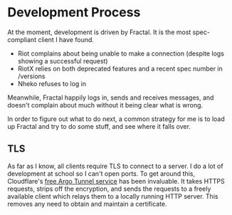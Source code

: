 # Development Process
At the moment, development is driven by Fractal. It is the most spec-compliant client I have found.
 - Riot complains about being unable to make a connection (despite logs showing a successful
 request)
 - RiotX relies on both deprecated features and a recent spec number in /versions
 - Nheko refuses to log in

Meanwhile, Fractal happily logs in, sends and receives messages, and doesn't complain about much
without it being clear what is wrong.

In order to figure out what to do next, a common strategy for me is to load up Fractal and try to
do some stuff, and see where it falls over.

## TLS
As far as I know, all clients require TLS to connect to a server. I do a lot of development at
school so I can't open ports. To get around this, Cloudflare's
[free Argo Tunnel service](https://blog.cloudflare.com/a-free-argo-tunnel-for-your-next-project/)
has been invaluable. It takes HTTPS requests, strips off the encryption,
and sends the requests to a freely available client which relays them to a locally running HTTP
server. This removes any need to obtain and maintain a certificate.
